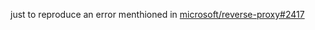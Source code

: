 just to reproduce an error menthioned in [microsoft/reverse-proxy#2417](https://github.com/microsoft/reverse-proxy/issues/2417)
